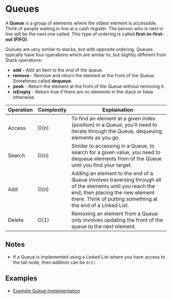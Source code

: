 # Queues
A **Queue** is a group of elements where the oldest element is accessible. Think of people waiting in line at a cash register. The person who is next in line will be the next one called. This type of ordering is called **first-in-first-out (FIFO)**.

Queues are very similar to stacks, but with opposite ordering. Queues typically have four operations which are similar to, but slightly different from Stack operations:
* **add** - Add an item to the *end* of the queue.
* **remove** - Remove and return the element at the front of the Queue. Sometimes called **dequeue**.
* **peek** - Return the element at the front of the Queue without removing it.
* **isEmpty** - Return true if there are no elements in the stack or false otherwise.

Operation | Complexity | Explaination                                                                                   |
|-----------|------------|------------------------------------------------------------------------------------------------|
| Access    | O(n)       | To find an element at a given index (position) in a Queue, you'll need to iterate through the Queue, dequeuing elements as you go. |
| Search    | O(n)       | Similar to accessing in a Queue, to search for a given value, you need to dequeue elements from of the Queue until you find your target. |
| Add       | O(n)       | Adding an element to the end of a Queue involves traversing through all of the elements until you reach the end, then placing the new element there. Think of putting something at the end of a Linked List. |
| Delete    | O(1)       | Removing an element from a Queue only involves updating the front of the queue to the next element. |

## Notes
* If a Queue is implemented using a Linked List where you have access to the tail node, then addition can be `O(1)`.

## Examples
* [Example Queue Implementation](examples/QueueExample.java)